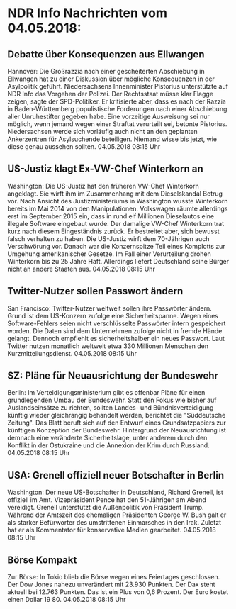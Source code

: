 # NDR Info Nachrichten vom 04.05.2018:


## Debatte über Konsequenzen aus Ellwangen
Hannover: Die Großrazzia nach einer gescheiterten Abschiebung in Ellwangen hat zu einer Diskussion über mögliche Konsequenzen in der Asylpolitik geführt. Niedersachsens Innenminister Pistorius unterstützte auf NDR Info das Vorgehen der Polizei. Der Rechtsstaat müsse klar Flagge zeigen, sagte der SPD-Politiker. Er kritisierte aber, dass es nach der Razzia in Baden-Württemberg populistische Forderungen nach einer Abschiebung aller Unruhestifter gegeben habe. Eine vorzeitige Ausweisung sei nur möglich, wenn jemand wegen einer Straftat verurteilt sei, betonte Pistorius. Niedersachsen werde sich vorläufig auch nicht an den geplanten Ankerzentren für Asylsuchende beteiligen. Niemand wisse bis jetzt, wie diese genau aussehen sollten. 04.05.2018 08:15 Uhr 

## US-Justiz klagt Ex-VW-Chef Winterkorn an
Washington: Die US-Justiz hat den früheren VW-Chef Winterkorn angeklagt. Sie wirft ihm im Zusammenhang mit dem Dieselskandal Betrug vor. Nach Ansicht des Justizministeriums in Washington wusste Winterkorn bereits im Mai 2014 von den Manipulationen. Volkswagen räumte allerdings erst im September 2015 ein, dass in rund elf Millionen Dieselautos eine illegale Software eingebaut wurde. Der damalige VW-Chef Winterkorn trat kurz nach diesem Eingeständnis zurück. Er bestreitet aber, sich bewusst falsch verhalten zu haben. Die US-Justiz wirft dem 70-Jährigen auch Verschwörung vor. Danach war die Konzernspitze Teil eines Komplotts zur Umgehung amerikanischer Gesetze. Im Fall einer Verurteilung drohen Winterkorn bis zu 25 Jahre Haft. Allerdings liefert Deutschland seine Bürger nicht an andere Staaten aus. 04.05.2018 08:15 Uhr 

## Twitter-Nutzer sollen Passwort ändern
San Francisco: Twitter-Nutzer weltweit sollen ihre Passwörter ändern. Grund ist dem US-Konzern zufolge eine Sicherheitspanne. Wegen eines Software-Fehlers seien nicht verschlüsselte Passwörter intern gespeichert worden. Die Daten sind dem Unternehmen zufolge nicht in fremde Hände gelangt. Dennoch empfiehlt es sicherheitshalber ein neues Passwort. Laut Twitter nutzen monatlich weltweit etwa 330 Millionen Menschen den Kurzmitteilungsdienst. 04.05.2018 08:15 Uhr 

## SZ: Pläne für Neuausrichtung der Bundeswehr
Berlin: Im Verteidigungsministerium gibt es offenbar Pläne für einen grundlegenden Umbau der Bundeswehr. Statt den Fokus wie bisher auf Auslandseinsätze zu richten, sollten Landes- und Bündnisverteidigung künftig wieder gleichrangig behandelt werden, berichtet die "Süddeutsche Zeitung". Das Blatt beruft sich auf den Entwurf eines Grundsatzpapiers zur künftigen Konzeption der Bundeswehr. Hintergrund der Neuausrichtung ist demnach eine veränderte Sicherheitslage, unter anderem durch den Konflikt in der Ostukraine und die Annexion der Krim durch Russland. 04.05.2018 08:15 Uhr 

## USA: Grenell offiziell neuer Botschafter in Berlin
Washington: Der neue US-Botschafter in Deutschland, Richard Grenell, ist offiziell im Amt. Vizepräsident Pence hat den 51-Jährigen am Abend vereidigt. Grenell unterstützt die Außenpolitik von Präsident Trump. Während der Amtszeit des ehemaligen Präsidenten George W. Bush galt er als starker Befürworter des umstrittenen Einmarsches in den Irak. Zuletzt hat er als Kommentator für konservative  Medien gearbeitet. 04.05.2018 08:15 Uhr 

## Börse Kompakt
Zur Börse: In Tokio blieb die Börse wegen eines Feiertages geschlossen. Der Dow Jones nahezu unverändert mit 23.930 Punkten. Der Dax steht aktuell bei 12.763 Punkten. Das ist ein Plus von 0,6 Prozent. Der Euro kostet einen Dollar 19 80. 04.05.2018 08:15 Uhr 
